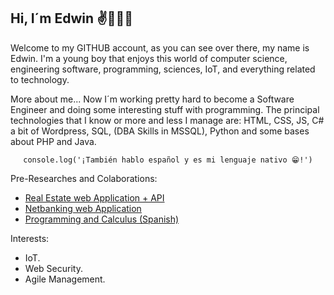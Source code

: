 
## Hi, I´m Edwin  ✌👋🏼😁

Welcome to  my GITHUB account, as you can see over there, my name is Edwin. I'm a young boy that enjoys this world of computer science, engineering software, programming, sciences, IoT, and everything related to technology.


More about me... Now I´m working pretty hard to become a Software Engineer and doing some interesting stuff with programming. The principal technologies that I know or more and less I manage are: HTML, CSS, JS, C# a bit of Wordpress, SQL, (DBA Skills in MSSQL), Python and some bases about PHP and Java.

<center>
   
   `console.log('¡También hablo español y es mi lenguaje nativo 😁!')` 
   
</center>

Pre-Researches and Colaborations:
   - [Real Estate web Application + API](http://tupropiedad.somee.com/)
   - [Netbanking web Application](http://banking.somee.com)
   - [Programming and Calculus (Spanish)](https://docs.google.com/presentation/d/1zPg71elEGK68mJogZ65Hyl_ZE1HgIqi_hXvj4J2V33g/edit?usp=sharing "Programming and Calculus")

Interests:
 - IoT.
 - Web Security.
 - Agile Management.
